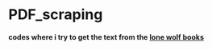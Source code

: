 # PDF_scraping
#### codes where i try to get the text from the [lone wolf books](https://www.projectaon.org/staff/eric/)
